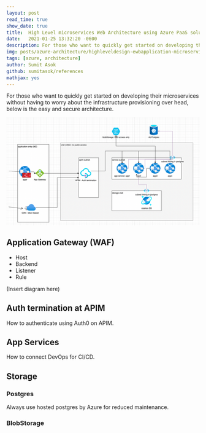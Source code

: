 ```yaml
---
layout: post
read_time: true
show_date: true
title:  High Level microservices Web Architecture using Azure PaaS solutions only.
date:   2021-01-25 13:32:20 -0600
description: For those who want to quickly get started on developing their microservices without having to worry about the infrastructure provisioning over head
img: posts/azure-architecture/highleveldesign-ewbapplication-microservice-2021-06-1574945PM.png
tags: [azure, architecture]
author: Sumit Asok
github: sumitasok/references
mathjax: yes
---
```


For those who want to quickly get started on developing their microservices without having to worry about the infrastructure provisioning over head, below is the easy and secure architecture.

![high level microservice web architecture](/assets/img/posts/azure-architecture/highleveldesign-ewbapplication-microservice-2021-06-1574945PM.png)


## Application Gateway (WAF)
- Host
- Backend
- Listener
- Rule

(Insert diagram here)

## Auth termination at APIM

How to authenticate using Auth0 on APIM.

## App Services

How to connect DevOps for CI/CD.

## Storage

### Postgres

Always use hosted postgres by Azure for reduced maintenance.

### BlobStorage